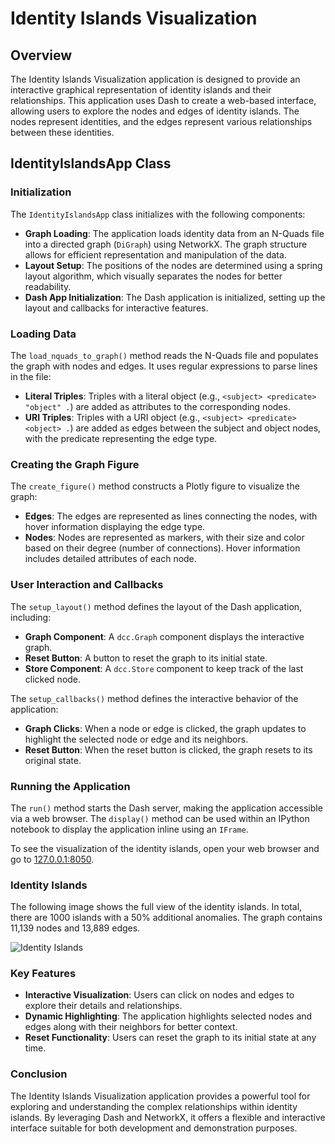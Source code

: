 # Identity Islands Visualization

## Overview

The Identity Islands Visualization application is designed to provide an interactive graphical representation of identity islands and their relationships. This application uses Dash to create a web-based interface, allowing users to explore the nodes and edges of identity islands. The nodes represent identities, and the edges represent various relationships between these identities.

## IdentityIslandsApp Class

### Initialization

The `IdentityIslandsApp` class initializes with the following components:
- **Graph Loading**: The application loads identity data from an N-Quads file into a directed graph (`DiGraph`) using NetworkX. The graph structure allows for efficient representation and manipulation of the data.
- **Layout Setup**: The positions of the nodes are determined using a spring layout algorithm, which visually separates the nodes for better readability.
- **Dash App Initialization**: The Dash application is initialized, setting up the layout and callbacks for interactive features.

### Loading Data

The `load_nquads_to_graph()` method reads the N-Quads file and populates the graph with nodes and edges. It uses regular expressions to parse lines in the file:
- **Literal Triples**: Triples with a literal object (e.g., `<subject> <predicate> "object" .`) are added as attributes to the corresponding nodes.
- **URI Triples**: Triples with a URI object (e.g., `<subject> <predicate> <object> .`) are added as edges between the subject and object nodes, with the predicate representing the edge type.

### Creating the Graph Figure

The `create_figure()` method constructs a Plotly figure to visualize the graph:
- **Edges**: The edges are represented as lines connecting the nodes, with hover information displaying the edge type.
- **Nodes**: Nodes are represented as markers, with their size and color based on their degree (number of connections). Hover information includes detailed attributes of each node.

### User Interaction and Callbacks

The `setup_layout()` method defines the layout of the Dash application, including:
- **Graph Component**: A `dcc.Graph` component displays the interactive graph.
- **Reset Button**: A button to reset the graph to its initial state.
- **Store Component**: A `dcc.Store` component to keep track of the last clicked node.

The `setup_callbacks()` method defines the interactive behavior of the application:
- **Graph Clicks**: When a node or edge is clicked, the graph updates to highlight the selected node or edge and its neighbors.
- **Reset Button**: When the reset button is clicked, the graph resets to its original state.

### Running the Application

The `run()` method starts the Dash server, making the application accessible via a web browser. The `display()` method can be used within an IPython notebook to display the application inline using an `IFrame`.

To see the visualization of the identity islands, open your web browser and go to [127.0.0.1:8050](http://127.0.0.1:8050).

### Identity Islands

The following image shows the full view of the identity islands. In total, there are 1000 islands with a 50% additional anomalies. The graph contains 11,139 nodes and 13,889 edges.

![Identity Islands](../data/identity_island_visuals/full_identity_islands.png)

### Key Features

- **Interactive Visualization**: Users can click on nodes and edges to explore their details and relationships.
- **Dynamic Highlighting**: The application highlights selected nodes and edges along with their neighbors for better context.
- **Reset Functionality**: Users can reset the graph to its initial state at any time.

### Conclusion

The Identity Islands Visualization application provides a powerful tool for exploring and understanding the complex relationships within identity islands. By leveraging Dash and NetworkX, it offers a flexible and interactive interface suitable for both development and demonstration purposes.